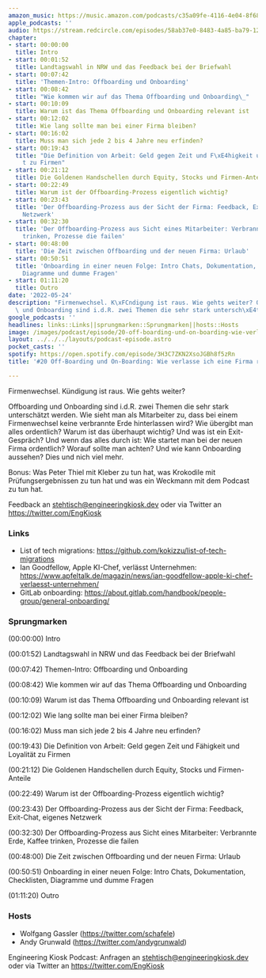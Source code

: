 ```yaml
---
amazon_music: https://music.amazon.com/podcasts/c35a09fe-4116-4e04-8f68-77d61b112e46/episodes/f279aaac-4d4e-4580-adc2-1f881582f5d6/engineering-kiosk-20-off-boarding-und-on-boarding-wie-verlasse-ich-eine-firma-richtig
apple_podcasts: ''
audio: https://stream.redcircle.com/episodes/58ab37e0-8483-4a85-ba79-12fc1ee84dc9/stream.mp3
chapter:
- start: 00:00:00
  title: Intro
- start: 00:01:52
  title: Landtagswahl in NRW und das Feedback bei der Briefwahl
- start: 00:07:42
  title: 'Themen-Intro: Offboarding und Onboarding'
- start: 00:08:42
  title: "Wie kommen wir auf das Thema Offboarding und Onboarding\_"
- start: 00:10:09
  title: Warum ist das Thema Offboarding und Onboarding relevant ist
- start: 00:12:02
  title: Wie lang sollte man bei einer Firma bleiben?
- start: 00:16:02
  title: Muss man sich jede 2 bis 4 Jahre neu erfinden?
- start: 00:19:43
  title: "Die Definition von Arbeit: Geld gegen Zeit und F\xE4higkeit und Loyalit\xE4\
    t zu Firmen"
- start: 00:21:12
  title: Die Goldenen Handschellen durch Equity, Stocks und Firmen-Anteile
- start: 00:22:49
  title: Warum ist der Offboarding-Prozess eigentlich wichtig?
- start: 00:23:43
  title: 'Der Offboarding-Prozess aus der Sicht der Firma: Feedback, Exit-Chat, eigenes
    Netzwerk'
- start: 00:32:30
  title: 'Der Offboarding-Prozess aus Sicht eines Mitarbeiter: Verbrannte Erde, Kaffee
    trinken, Prozesse die failen'
- start: 00:48:00
  title: 'Die Zeit zwischen Offboarding und der neuen Firma: Urlaub'
- start: 00:50:51
  title: 'Onboarding in einer neuen Folge: Intro Chats, Dokumentation, Checklisten,
    Diagramme und dumme Fragen'
- start: 01:11:20
  title: Outro
date: '2022-05-24'
description: "Firmenwechsel. K\xFCndigung ist raus. Wie gehts weiter? Offboarding\
  \ und Onboarding sind i.d.R. zwei Themen die sehr stark untersch\xE4tzt ..."
google_podcasts: ''
headlines: links::Links||sprungmarken::Sprungmarken||hosts::Hosts
image: /images/podcast/episode/20-off-boarding-und-on-boarding-wie-verlasse-ich-eine-firma-richtig.jpg
layout: ../../../layouts/podcast-episode.astro
pocket_casts: ''
spotify: https://open.spotify.com/episode/3H3C7ZKN2XsoJGBh8f5zRn
title: '#20 Off-Boarding und On-Boarding: Wie verlasse ich eine Firma richtig?'

---
```


<p class="mb-6 text-base md:text-lg text-coolGray-500">Firmenwechsel. Kündigung ist raus. Wie gehts weiter?</p><p class="mb-6 text-base md:text-lg text-coolGray-500">Offboarding und Onboarding sind i.d.R. zwei Themen die sehr stark unterschätzt werden. Wie sieht man als Mitarbeiter zu, dass bei einem Firmenwechsel keine verbrannte Erde hinterlassen wird? Wie übergibt man alles ordentlich? Warum ist das überhaupt wichtig? Und was ist ein Exit-Gespräch? Und wenn das alles durch ist: Wie startet man bei der neuen Firma ordentlich? Worauf sollte man achten? Und wie kann Onboarding aussehen? Dies und nich viel mehr.</p><p class="mb-6 text-base md:text-lg text-coolGray-500">Bonus: Was Peter Thiel mit Kleber zu tun hat, was Krokodile mit Prüfungsergebnissen zu tun hat und was ein Weckmann mit dem Podcast zu tun hat.</p><p class="mb-6 text-base md:text-lg text-coolGray-500">Feedback an <a class="underline hover:no-underline" style="text-decoration-line: underline;"href="mailto:stehtisch@engineeringkiosk.dev" rel="nofollow">stehtisch@engineeringkiosk.dev</a> oder via Twitter an <a class="underline hover:no-underline" style="text-decoration-line: underline;"href="https://twitter.com/EngKiosk" rel="nofollow">https://twitter.com/EngKiosk</a></p><h3 class="mb-4 text-2xl md:text-3xl font-semibold text-coolGray-800" id=links>Links</h3><ul class="list-disc px-5 mb-6 md:px-5 text-base md:text-lg text-coolGray-500" style="list-style-type: disc;"><li class="mb-3">List of tech migrations: <a class="underline hover:no-underline" style="text-decoration-line: underline;"href="https://github.com/kokizzu/list-of-tech-migrations" rel="nofollow">https://github.com/kokizzu/list-of-tech-migrations</a></li><li class="mb-3">Ian Goodfellow, Apple KI-Chef, verlässt Unternehmen: <a class="underline hover:no-underline" style="text-decoration-line: underline;"href="https://www.apfeltalk.de/magazin/news/ian-goodfellow-apple-ki-chef-verlaesst-unternehmen/" rel="nofollow">https://www.apfeltalk.de/magazin/news/ian-goodfellow-apple-ki-chef-verlaesst-unternehmen/</a></li><li class="mb-3">GitLab onboarding: <a class="underline hover:no-underline" style="text-decoration-line: underline;"href="https://about.gitlab.com/handbook/people-group/general-onboarding/" rel="nofollow">https://about.gitlab.com/handbook/people-group/general-onboarding/</a></li></ul><h3 class="mb-4 text-2xl md:text-3xl font-semibold text-coolGray-800" id=sprungmarken>Sprungmarken</h3><p class="mb-6 text-base md:text-lg text-coolGray-500">(00:00:00) Intro</p><p class="mb-6 text-base md:text-lg text-coolGray-500">(00:01:52) Landtagswahl in NRW und das Feedback bei der Briefwahl</p><p class="mb-6 text-base md:text-lg text-coolGray-500">(00:07:42) Themen-Intro: Offboarding und Onboarding</p><p class="mb-6 text-base md:text-lg text-coolGray-500">(00:08:42) Wie kommen wir auf das Thema Offboarding und Onboarding </p><p class="mb-6 text-base md:text-lg text-coolGray-500">(00:10:09) Warum ist das Thema Offboarding und Onboarding relevant ist</p><p class="mb-6 text-base md:text-lg text-coolGray-500">(00:12:02) Wie lang sollte man bei einer Firma bleiben?</p><p class="mb-6 text-base md:text-lg text-coolGray-500">(00:16:02) Muss man sich jede 2 bis 4 Jahre neu erfinden?</p><p class="mb-6 text-base md:text-lg text-coolGray-500">(00:19:43) Die Definition von Arbeit: Geld gegen Zeit und Fähigkeit und Loyalität zu Firmen</p><p class="mb-6 text-base md:text-lg text-coolGray-500">(00:21:12) Die Goldenen Handschellen durch Equity, Stocks und Firmen-Anteile</p><p class="mb-6 text-base md:text-lg text-coolGray-500">(00:22:49) Warum ist der Offboarding-Prozess eigentlich wichtig?</p><p class="mb-6 text-base md:text-lg text-coolGray-500">(00:23:43) Der Offboarding-Prozess aus der Sicht der Firma: Feedback, Exit-Chat, eigenes Netzwerk</p><p class="mb-6 text-base md:text-lg text-coolGray-500">(00:32:30) Der Offboarding-Prozess aus Sicht eines Mitarbeiter: Verbrannte Erde, Kaffee trinken, Prozesse die failen</p><p class="mb-6 text-base md:text-lg text-coolGray-500">(00:48:00) Die Zeit zwischen Offboarding und der neuen Firma: Urlaub</p><p class="mb-6 text-base md:text-lg text-coolGray-500">(00:50:51) Onboarding in einer neuen Folge: Intro Chats, Dokumentation, Checklisten, Diagramme und dumme Fragen</p><p class="mb-6 text-base md:text-lg text-coolGray-500">(01:11:20) Outro</p><h3 class="mb-4 text-2xl md:text-3xl font-semibold text-coolGray-800" id=hosts>Hosts</h3><ul class="list-disc px-5 mb-6 md:px-5 text-base md:text-lg text-coolGray-500" style="list-style-type: disc;"><li class="mb-3">Wolfgang Gassler (<a class="underline hover:no-underline" style="text-decoration-line: underline;"href="https://twitter.com/schafele" rel="nofollow">https://twitter.com/schafele</a>)</li><li class="mb-3">Andy Grunwald (<a class="underline hover:no-underline" style="text-decoration-line: underline;"href="https://twitter.com/andygrunwald" rel="nofollow">https://twitter.com/andygrunwald</a>)</li></ul><p class="mb-6 text-base md:text-lg text-coolGray-500">Engineering Kiosk Podcast: Anfragen an <a class="underline hover:no-underline" style="text-decoration-line: underline;"href="http://stehtisch@engineeringkiosk.dev" rel="nofollow">stehtisch@engineeringkiosk.dev</a> oder via Twitter an <a class="underline hover:no-underline" style="text-decoration-line: underline;"href="https://twitter.com/EngKiosk" rel="nofollow">https://twitter.com/EngKiosk</a></p>